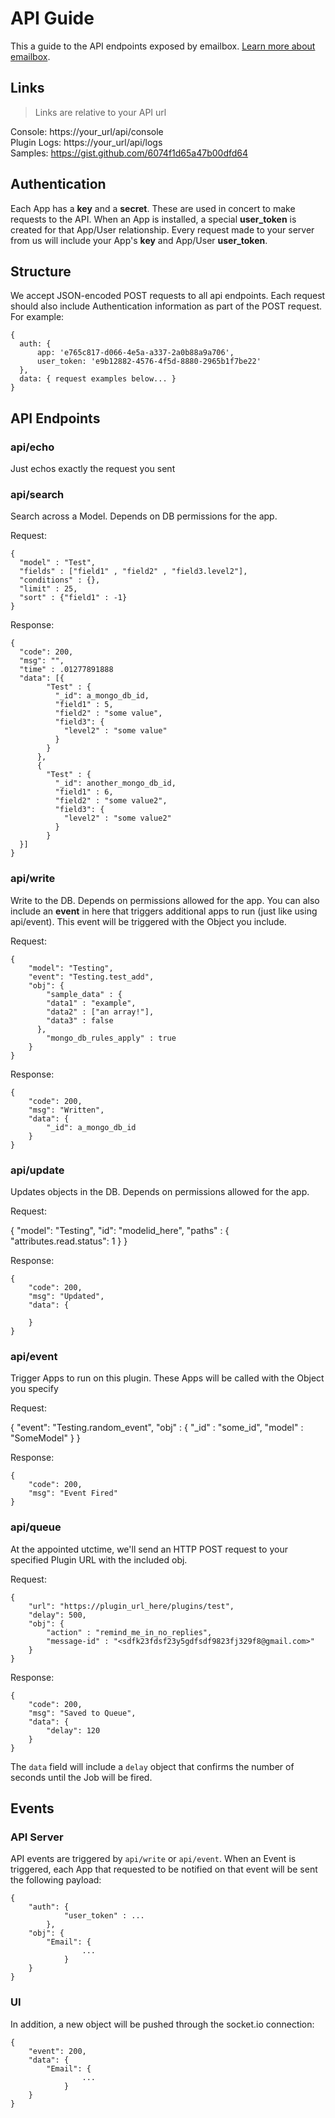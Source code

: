 # API Guide  
This a guide to the API endpoints exposed by emailbox. [Learn more about emailbox](readme.md).  

## Links  
> Links are relative to your API url 

Console: https://your_url/api/console  
Plugin Logs: https://your_url/api/logs  
Samples: https://gist.github.com/6074f1d65a47b00dfd64  

## Authentication  
Each App has a **key** and a **secret**. These are used in concert to make requests to the API. When an App is installed, a special **user_token** is created for that App/User relationship. Every request made to your server from us will include your App's **key** and App/User **user_token**. 

## Structure
We accept JSON-encoded POST requests to all api endpoints. Each request should also include Authentication information as part of the POST request. For example: 
  
    {
      auth: {  
	      app: 'e765c817-d066-4e5a-a337-2a0b88a9a706',  
	      user_token: 'e9b12882-4576-4f5d-8880-2965b1f7be22'  
      },
      data: { request examples below... }
    }

## API Endpoints

### api/echo  
Just echos exactly the request you sent

### api/search  
Search across a Model. Depends on DB permissions for the app. 

Request:  
  
    {
      "model" : "Test",
      "fields" : ["field1" , "field2" , "field3.level2"],
      "conditions" : {},
      "limit" : 25,
      "sort" : {"field1" : -1}
    }

Response:  
	
	{
      "code": 200,
      "msg": "",
      "time" : .01277891888
      "data": [{
            "Test" : {
              "_id": a_mongo_db_id,
              "field1" : 5,
              "field2" : "some value",
              "field3": {
                "level2" : "some value"
              }
            }
          },
          {
            "Test" : {
              "_id": another_mongo_db_id,
              "field1" : 6,
              "field2" : "some value2",
              "field3": {
                "level2" : "some value2"
              }
            }
      }]
	}


### api/write  
Write to the DB. Depends on permissions allowed for the app. 
You can also include an **event** in here that triggers additional apps to run (just like using api/event). This event will be triggered with the Object you include. 

Request:  
  
	{
	    "model": "Testing",
	    "event": "Testing.test_add",
	    "obj": {
	        "sample_data" : {
            "data1" : "example",
            "data2" : ["an array!"],
            "data3" : false
          },
	        "mongo_db_rules_apply" : true
	    }
	}

Response:  
	
	{
	    "code": 200,
	    "msg": "Written",
	    "data": {
	        "_id": a_mongo_db_id
	    }
	}


### api/update  
Updates objects in the DB. Depends on permissions allowed for the app. 

Request:  
  
  {
	    "model": "Testing",
	    "id": "modelid_here",
      "paths" : {
      	"attributes.read.status": 1
      }
	}

Response:  
	
	{
	    "code": 200,
	    "msg": "Updated",
	    "data": {
	        
	    }
	}
          

### api/event  
Trigger Apps to run on this plugin. These Apps will be called with the Object you specify

Request:  
  
  {
      "event": "Testing.random_event",
      "obj" : {
      	"_id" : "some_id",
        "model" : "SomeModel"
      }
	}

Response:  
	
	{
	    "code": 200,
	    "msg": "Event Fired"
	}
  

### api/queue  
At the appointed utctime, we'll send an HTTP POST request to your specified Plugin URL with the included obj.  

Request:  
	
	{
	    "url": "https://plugin_url_here/plugins/test",
	    "delay": 500,
	    "obj": {
	        "action" : "remind_me_in_no_replies",
	        "message-id" : "<sdfk23fdsf23y5gdfsdf9823fj329f8@gmail.com>"
	    }
	}

Response:  
	
	{
	    "code": 200,
	    "msg": "Saved to Queue",
	    "data": {
	        "delay": 120
	    }
	}

The `data` field will include a `delay` object that confirms the number of seconds until the Job will be fired. 


## Events  

### API Server

API events are triggered by `api/write` or `api/event`. When an Event is triggered, each App that requested to be notified on that event will be sent the following payload:

	
	{
	    "auth": {
                "user_token" : ...
            },
	    "obj": {
	        "Email": {
                    ...
                }
	    }
	}

### UI  

In addition, a new object will be pushed through the socket.io connection:

	{
	    "event": 200,
	    "data": {
	        "Email": {
                    ...
                }
	    }
	}














